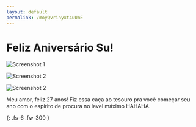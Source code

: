 ```yaml
---
layout: default
permalink: /moyQvrinyxt4uUnE
---
```


# Feliz Aniversário Su!
![Screenshot 1](https://media0.giphy.com/media/S9iMXx6Lqrr5mJoMxC/giphy.gif?cid=ecf05e47rnv62lfu15k5qdupllal8ufynwdawzakj1p1uzn7&rid=giphy.gif&ct=g)

![Screenshot 2](https://media4.giphy.com/media/26tPplGWjN0xLybiU/giphy.gif?cid=ecf05e47rnv62lfu15k5qdupllal8ufynwdawzakj1p1uzn7&rid=giphy.gif&ct=g)

![Screenshot 2](https://media0.giphy.com/media/X3cYV9GyQxMu3x5BiQ/giphy.gif?cid=ecf05e47yr0fxwrqjgt7zt2vsvpcly5x7qmxxodh5pf7eg8j&rid=giphy.gif&ct=g)

Meu amor, feliz 27 anos!
Fiz essa caça ao tesouro pra você começar seu ano com o espírito de procura no level máximo HAHAHA.


{: .fs-6 .fw-300 }
